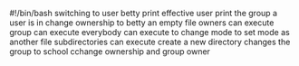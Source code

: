 #!/bin/bash
switching to user betty
print effective user
print the group a user is in
change ownership to betty
an empty file
owners can execute
group can execute
everybody can execute
to change mode
to set mode as another file
subdirectories can execute
create a new directory
changes the group to school
cchange ownership and group owner
